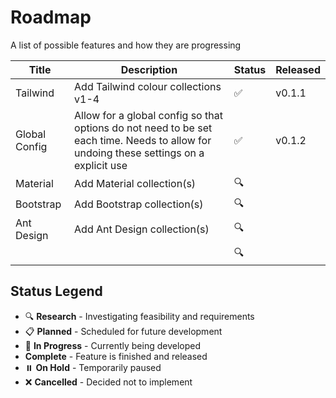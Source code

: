 # Roadmap

A list of possible features and how they are progressing

| Title | Description | Status | Released |
|-------|-------------|--------|----------|
| Tailwind | Add Tailwind colour collections v1-4 | ✅ | v0.1.1 |
| Global Config | Allow for a global config so that options do not need to be set each time. Needs to allow for undoing these settings on a explicit use | ✅ | v0.1.2 |
| Material | Add Material collection(s) | 🔍 |  |
| Bootstrap | Add Bootstrap collection(s) | 🔍 |  |
| Ant Design | Add Ant Design collection(s) | 🔍 |  |
|  |  | 🔍 |  |

## Status Legend

- 🔍 **Research** - Investigating feasibility and requirements
- 📋 **Planned** - Scheduled for future development
- 🚧 **In Progress** - Currently being developed
- **Complete** - Feature is finished and released
- ⏸️ **On Hold** - Temporarily paused
- ❌ **Cancelled** - Decided not to implement
